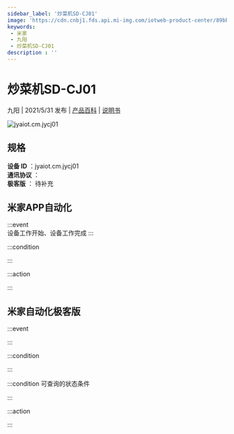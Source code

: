 ```yaml
---
sidebar_label: '炒菜机SD-CJ01'
image: 'https://cdn.cnbj1.fds.api.mi-img.com/iotweb-product-center/89bbd3de1e260eeb7d3453578860a256_168-1.png?GalaxyAccessKeyId=AKVGLQWBOVIRQ3XLEW&Expires=9223372036854775807&Signature=Ib62QeHpQi6379BpVo+eHPpH+ws='
keywords: 
 - 米家
 - 九阳
 - 炒菜机SD-CJ01
description : ''
---
```

# 炒菜机SD-CJ01

九阳 | 2021/5/31 发布 | [产品百科](https://home.mi.com/webapp/content/baike/product/index.html?model=jyaiot.cm.jycj01/) | [说明书](https://home.mi.com/views/introduction.html?model=jyaiot.cm.jycj01&region=cn)

![jyaiot.cm.jycj01](https://cdn.cnbj1.fds.api.mi-img.com/iotweb-product-center/89bbd3de1e260eeb7d3453578860a256_168-1.png?GalaxyAccessKeyId=AKVGLQWBOVIRQ3XLEW&Expires=9223372036854775807&Signature=Ib62QeHpQi6379BpVo+eHPpH+ws=)

## 规格  
> 
**设备 ID** ：jyaiot.cm.jycj01  
**通讯协议** ：  
**极客版**  ： 待补充 


## 米家APP自动化  

:::event  
设备工作开始、设备工作完成
:::

:::condition  

:::

:::action   

:::

## 米家自动化极客版  

:::event  

:::

:::condition  

:::

:::condition 可查询的状态条件  

:::

:::action  

:::

        
